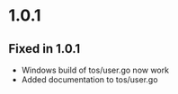 # 1.0.1

## Fixed in 1.0.1

- Windows build of tos/user.go now work
- Added documentation to tos/user.go
